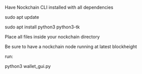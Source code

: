 Have Nockchain CLI installed with all dependencies

sudo apt update

sudo apt install python3 python3-tk

Place all files inside your nockchain directory

Be sure to have a nockchain node running at latest blockheight

run:

python3 wallet_gui.py



